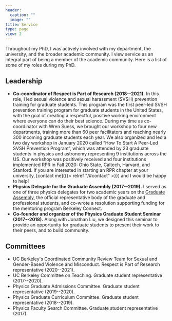 ```yaml
---
header:
  caption: ""
  image: ""
title: Service
type: page
view: 2
---
```

Throughout my PhD, I was actively involved with my department, the university, and the broader
academic community. I view service as an integral part of being a member of the academic community. Here is a list of some of my roles during my PhD.

## Leadership
- **Co-coordinator of Respect is Part of Research (2018--2021).** In this role, I led sexual violence and sexual harassment (SVSH) prevention training for graduate students. This program was the first peer-led SVSH prevention training program for graduate students in the United States, with the goal of creating a respectful, positive working environment where everyone can do their best science. During my time as co-coordinator with Wren Suess, we brought our workshop to four new departments, training more than 60 peer facilitators and reaching nearly 300 incoming graduate students each year. We also organized and led a two day workshop in January 2020 called “How To Start A Peer-Led SVSH Prevention Program”, which was attended by 23 graduate students in physics and astronomy representing 9 institutions across the US. Our workshop was positively received and four institutions implemented RPR in Fall 2020: Ohio State, Caltech, Harvard, and Stanford. If you are interested in starting an RPR chapter at your university, [contact me]({{< relref "/#contact" >}}) and I would be happy to help!
- **Physics Delegate for the Graduate Assembly (2017--2019).** I served as one of three physics delegates for two academic years on the [Graduate Assembly](http://ga.berkeley.edu/), the official representative
body of the graduate and professional students, and co-wrote a resolution supporting funding for the mentoring program Berkeley Connect.
- **Co-founder and organizer of the Physics Graduate Student Seminar (2017--2018).** Along with Jonathan Liu, we designed this seminar to provide an opportunity for graduate students to present their work to their peers, and to build community.

## Committees
- UC Berkeley's Coordinated Community Review Team for Sexual and Gender-Based Violence and Misconduct. Respect is Part of Research representative (2020--2021).
- UC Berkeley Committee on Teaching. Graduate student representative (2017--2020).
- Physics Graduate Admissions Committee. Graduate student representative (2019--2020).
- Physics Graduate Curriculum Committee. Graduate student representative (2018--2019).
- Physics Faculty Search Committee. Graduate student representative (2017).
